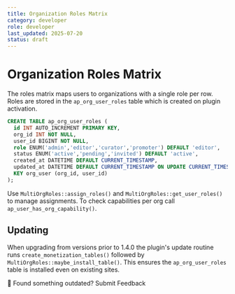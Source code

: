 ```yaml
---
title: Organization Roles Matrix
category: developer
role: developer
last_updated: 2025-07-20
status: draft
---
```

# Organization Roles Matrix

The roles matrix maps users to organizations with a single role per row. Roles are stored in the `ap_org_user_roles` table which is created on plugin activation.

```sql
CREATE TABLE ap_org_user_roles (
  id INT AUTO_INCREMENT PRIMARY KEY,
  org_id INT NOT NULL,
  user_id BIGINT NOT NULL,
  role ENUM('admin','editor','curator','promoter') DEFAULT 'editor',
  status ENUM('active','pending','invited') DEFAULT 'active',
  created_at DATETIME DEFAULT CURRENT_TIMESTAMP,
  updated_at DATETIME DEFAULT CURRENT_TIMESTAMP ON UPDATE CURRENT_TIMESTAMP,
  KEY org_user (org_id, user_id)
);
```

Use `MultiOrgRoles::assign_roles()` and `MultiOrgRoles::get_user_roles()` to manage assignments. To check capabilities per org call `ap_user_has_org_capability()`.

## Updating

When upgrading from versions prior to 1.4.0 the plugin's update routine runs `create_monetization_tables()` followed by `MultiOrgRoles::maybe_install_table()`. This ensures the `ap_org_user_roles` table is installed even on existing sites.

💬 Found something outdated? Submit Feedback
